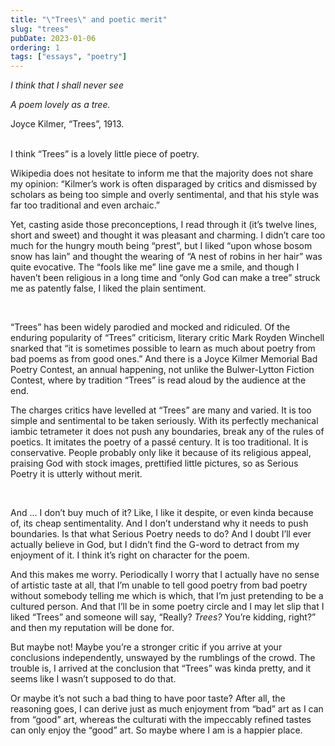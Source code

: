 ```yaml
---
title: "\"Trees\" and poetic merit"
slug: "trees"
pubDate: 2023-01-06
ordering: 1
tags: ["essays", "poetry"]
---
```


<i>

I think that I shall never see

A poem lovely as a tree.

</i>
<div class="quote-attribution">
Joyce Kilmer, “Trees”, 1913.
</div>

<br />

<span class="small-caps">I think “Trees”</span> is a lovely little piece of poetry.

Wikipedia does not hesitate to inform me that the majority does not share my opinion: “Kilmer’s work is often disparaged by critics and dismissed by scholars as being too simple and overly sentimental, and that his style was far too traditional and even archaic.”

Yet, casting aside those preconceptions, I read through it (it’s twelve lines, short and sweet) and thought it was pleasant and charming. I didn’t care too much for the hungry mouth being “prest”, but I liked “upon whose bosom snow has lain” and thought the wearing of “A nest of robins in her hair” was quite evocative. The “fools like me” line gave me a smile, and though I haven’t been religious in a long time and “only God can make a tree” struck me as patently false, I liked the plain sentiment.

<br />

“Trees” has been widely parodied and mocked and ridiculed. Of the enduring popularity of “Trees” criticism, literary critic Mark Royden Winchell snarked that “it is sometimes possible to learn as much about poetry from bad poems as from good ones.” And there is a Joyce Kilmer Memorial Bad Poetry Contest, an annual happening, not unlike the Bulwer-Lytton Fiction Contest, where by tradition “Trees” is read aloud by the audience at the end.

The charges critics have levelled at “Trees” are many and varied. It is too simple and sentimental to be taken seriously. With its perfectly mechanical iambic tetrameter it does not push any boundaries, break any of the rules of poetics. It imitates the poetry of a passé century. It is too traditional. It is conservative. People probably only like it because of its religious appeal, praising God with stock images, prettified little pictures, so as Serious Poetry it is utterly without merit.

<br />	

And ... I don’t buy much of it? Like, I like it despite, or even kinda because of, its cheap sentimentality. And I don’t understand why it needs to push boundaries. Is that what Serious Poetry needs to do? And I doubt I’ll ever actually believe in God, but I didn’t find the G-word to detract from my enjoyment of it. I think it’s right on character for the poem.

And this makes me worry. Periodically I worry that I actually have no sense of artistic taste at all, that I’m unable to tell good poetry from bad poetry without somebody telling me which is which, that I’m just pretending to be a cultured person. And that I’ll be in some poetry circle and I may let slip that I liked “Trees” and someone will say, “Really? _Trees?_ You’re kidding, right?” and then my reputation will be done for.

But maybe not! Maybe you’re a stronger critic if you arrive at your conclusions independently, unswayed by the rumblings of the crowd. The trouble is, I arrived at the conclusion that “Trees” was kinda pretty, and it seems like I wasn’t supposed to do that.

Or maybe it’s not such a bad thing to have poor taste? After all, the reasoning goes, I can derive just as much enjoyment from “bad” art as I can from “good” art, whereas the culturati with the impeccably refined tastes can only enjoy the “good” art. So maybe where I am is a happier place.